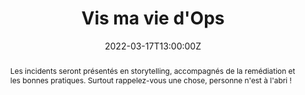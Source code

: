 ---
title: Vis ma vie d'Ops

event: Malt Academy
event_url: https://www.malt-academy.com/malt-academy-all-malt-academies

location: En ligne

summary: L’échec comme une source de connaissance. 
abstract: "Les incidents seront présentés en storytelling, accompagnés de la remédiation et les bonnes pratiques. Surtout rappelez-vous une chose, personne n'est à l'abri !"

date: "2022-03-17T13:00:00Z"
date_end: "2022-03-17T14:00:00Z"
all_day: false

publishDate: "2022-02-08T00:00:00Z"

authors: [David Aparicio]
tags: [Cloud, SRE]

featured: false

image:
  caption: 'Crédits: [**Malt Academy**](https://www.malt-academy.com/)'
  focal_point: Right

links:
- icon: pencil-alt
  icon_pack: fas
  name: S'inscrire
  url: https://app.livestorm.co/malt-community/vis-ma-vie-dops?type=detailed
url_code: ""
url_pdf: ""
url_slides: "talks/MaltAcademy2022_VisMaVieDOps.pdf"
url_video: "https://www.youtube.com/watch?v=8Tr8xnU_ZHw"

slides: ""
projects: []
---